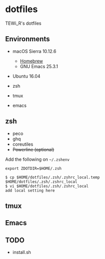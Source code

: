 # dotfiles

TEWi_R's dotfiles

## Environments

- macOS Sierra 10.12.6
  - [Homebrew](https://brew.sh)
  - GNU Emacs 25.3.1
- Ubuntu 16.04

- zsh
- tmux
- emacs

## zsh

- peco
- ghq
- coreutiles
- ~~Powerline (optional)~~

Add the following on `~/.zshenv`

```shell
export ZDOTDIR=$HOME/.zsh
```

```shell
$ cp $HOME/dotfiles/.zsh/.zshrc_local.temp $HOME/dotfiles/.zsh/.zshrc_local
$ vi $HOME/dotfiles/.zsh/.zshrc_local
add local setting here
```

## tmux

## Emacs

## TODO
- install.sh
